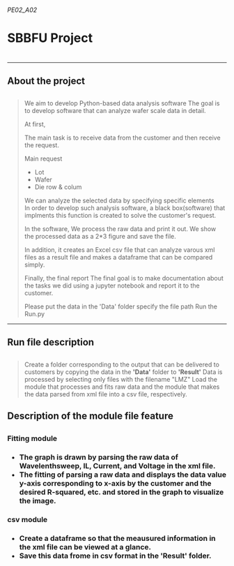 <h6>PE02_A02<h6>
<h1> SBBFU Project <h1>
 
***
  
<h2>About the project <h2>
 
#####
> We aim to develop Python-based data analysis software
> The goal is to develop software that can analyze wafer scale data in detail.
>
> At first,
>
> The main task is to receive data from the customer and then receive the request.
> 
> Main request 
> + Lot
> + Wafer
> + Die row & colum
> 
> We can analyze the selected data by specifying specific elements    
> In order to develop such analysis software, 
> a black box(software) that implments this function is created to solve the customer's request.
>
> In the software,
> We process the raw data and print it out. 
> We show the processed data as a 2*3 figure and save the file. 
> 
> In addition, it creates an Excel csv file that can analyze varous 
> xml files as a result file and makes a dataframe that can be compared simply.
>
> Finally, the final report The final goal is to make documentation about the tasks 
> we did using a jupyter notebook and report it to the customer.
>
> Please put the data in the 'Data' folder
> specify the file path
> Run the Run.py 


***

<h2> Run file description <h2>
 
 
#####
 >Create a folder corresponding to the output that can be delivered to customers by copying the data in the **'Data'** folder to **'Result'**
 >Data is processed by selecting only files with the filename "LMZ"
 >Load the module that processes and fits raw data and the module that makes the data parsed from xml file into a csv file, respectively.


<h2> Description of the module file feature <h2>
 
 <h3> Fitting module <h3>
 
  -   The graph is drawn by parsing the raw data of Wavelenthsweep, IL, Current, and Voltage in the xml file.
  -   The fitting of parsing a raw data and displays the data value y-axis corresponding to x-axis by the customer and the desired R-squared, etc. and stored in the graph to visualize the image.
 

 <h3> csv module <h3>
 
  - Create a dataframe so that the meausured information in the xml file can be viewed at a glance.
  - Save this data frome in csv format in the 'Result' folder.
 
